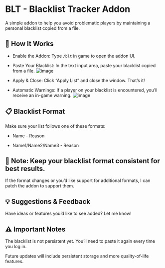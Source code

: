 # BLT - Blacklist Tracker Addon
A simple addon to help you avoid problematic players by maintaining a personal blacklist copied from a file.

## 🔧 How It Works
- Enable the Addon:
Type `/blt` in game to open the addon UI.

- Paste Your Blacklist:
In the text input area, paste your blacklist copied from a file.
![image](https://github.com/user-attachments/assets/91701148-ad2d-455e-8e5b-69afb8360ccd)

- Apply & Close:
Click “Apply List” and close the window. That’s it!

- Automatic Warnings:
If a player on your blacklist is encountered, you’ll receive an in-game warning.
![image](https://github.com/user-attachments/assets/83c0d7cd-93be-4041-901a-11618aa26914)

## 📋 Blacklist Format
Make sure your list follows one of these formats:

- Name - Reason

- Name1/Name2/Name3 - Reason

## 🔁 Note: Keep your blacklist format consistent for best results.

If the format changes or you’d like support for additional formats, I can patch the addon to support them.

## 💡 Suggestions & Feedback
Have ideas or features you’d like to see added? Let me know!

## ⚠️ Important Notes
The blacklist is not persistent yet. You’ll need to paste it again every time you log in.

Future updates will include persistent storage and more quality-of-life features.


